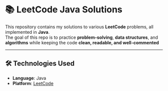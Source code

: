 # 📚 LeetCode Java Solutions

This repository contains my solutions to various **LeetCode** problems, all implemented in **Java**.  
The goal of this repo is to practice **problem-solving**, **data structures**, and **algorithms** while keeping the code **clean, readable, and well-commented**

---

## 🛠 Technologies Used
- **Language**: Java 
- **Platform**: [LeetCode](https://leetcode.com/u/rathod_044/)
